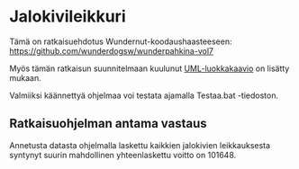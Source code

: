 # Jalokivileikkuri
Tämä on ratkaisuehdotus Wundernut-koodaushaasteeseen:
https://github.com/wunderdogsw/wunderpahkina-vol7

Myös tämän ratkaisun suunnitelmaan kuulunut
[UML-luokkakaavio](https://raw.githubusercontent.com/MrCliff/Jalokivileikkuri/master/UML-luokkakaavio.png) on lisätty mukaan.

Valmiiksi käännettyä ohjelmaa voi testata ajamalla Testaa.bat -tiedoston.

## Ratkaisuohjelman antama vastaus
Annetusta datasta ohjelmalla laskettu kaikkien jalokivien leikkauksesta syntynyt
suurin mahdollinen yhteenlaskettu voitto on 101648.
